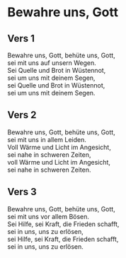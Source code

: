 # Bewahre uns, Gott

## Vers 1
Bewahre uns, Gott, behüte uns, Gott,<br>
sei mit uns auf unsern Wegen.<br>
Sei Quelle und Brot in Wüstennot,<br>
sei um uns mit deinem Segen,<br>
sei Quelle und Brot in Wüstennot,<br>
sei um uns mit deinem Segen.<br>

## Vers 2
Bewahre uns, Gott, behüte uns, Gott,<br>
sei mit uns in allem Leiden.<br>
Voll Wärme und Licht im Angesicht,<br>
sei nahe in schweren Zeiten,<br>
voll Wärme und Licht im Angesicht,<br>
sei nahe in schweren Zeiten.<br>

## Vers 3
Bewahre uns, Gott, behüte uns, Gott,<br>
sei mit uns vor allem Bösen.<br>
Sei Hilfe, sei Kraft, die Frieden schafft,<br>
sei in uns, uns zu erlösen,<br>
sei Hilfe, sei Kraft, die Frieden schafft,<br>
sei in uns, uns zu erlösen.<br>

